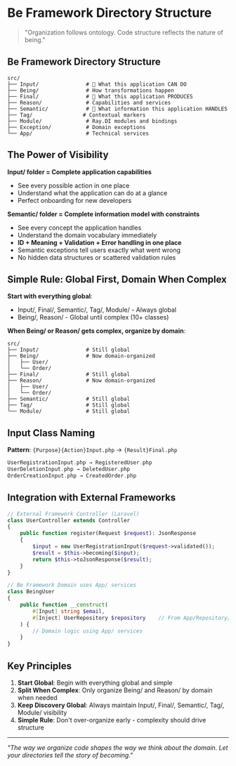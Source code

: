 # Be Framework Directory Structure

> "Organization follows ontology. Code structure reflects the nature of being."

## Be Framework Directory Structure

```
src/
├── Input/               # 🌟 What this application CAN DO
├── Being/               # How transformations happen
├── Final/               # 🌟 What this application PRODUCES
├── Reason/              # Capabilities and services
├── Semantic/            # 🌟 What information this application HANDLES
├── Tag/                # Contextual markers
├── Module/              # Ray.DI modules and bindings
├── Exception/           # Domain exceptions
└── App/                 # Technical services
```

## The Power of Visibility

**Input/ folder = Complete application capabilities**
- See every possible action in one place
- Understand what the application can do at a glance
- Perfect onboarding for new developers

**Semantic/ folder = Complete information model with constraints**
- See every concept the application handles
- Understand the domain vocabulary immediately
- **ID + Meaning + Validation + Error handling in one place**
- Semantic exceptions tell users exactly what went wrong
- No hidden data structures or scattered validation rules

## Simple Rule: Global First, Domain When Complex

**Start with everything global**:
- Input/, Final/, Semantic/, Tag/, Module/ - Always global
- Being/, Reason/ - Global until complex (10+ classes)

**When Being/ or Reason/ gets complex, organize by domain**:
```
src/
├── Input/               # Still global
├── Being/               # Now domain-organized
│   ├── User/
│   └── Order/
├── Final/               # Still global
├── Reason/              # Now domain-organized
│   ├── User/
│   └── Order/
├── Semantic/            # Still global
├── Tag/                 # Still global
└── Module/              # Still global
```

## Input Class Naming

**Pattern**: `{Purpose}{Action}Input.php` → `{Result}Final.php`

```php
UserRegistrationInput.php → RegisteredUser.php
UserDeletionInput.php → DeletedUser.php
OrderCreationInput.php → CreatedOrder.php
```

## Integration with External Frameworks

```php
// External Framework Controller (Laravel)
class UserController extends Controller
{
    public function register(Request $request): JsonResponse
    {
        $input = new UserRegistrationInput($request->validated());
        $result = $this->becoming($input);
        return $this->toJsonResponse($result);
    }
}

// Be Framework Domain uses App/ services
class BeingUser
{
    public function __construct(
        #[Input] string $email,
        #[Inject] UserRepository $repository    // From App/Repository/
    ) {
        // Domain logic using App/ services
    }
}
```

## Key Principles

1. **Start Global**: Begin with everything global and simple
2. **Split When Complex**: Only organize Being/ and Reason/ by domain when needed
3. **Keep Discovery Global**: Always maintain Input/, Final/, Semantic/, Tag/, Module/ visibility
4. **Simple Rule**: Don't over-organize early - complexity should drive structure

---

*"The way we organize code shapes the way we think about the domain. Let your directories tell the story of becoming."*
